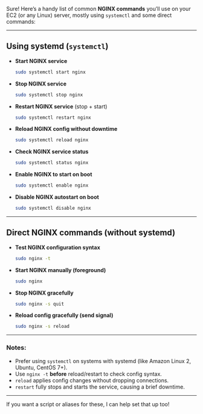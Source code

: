 Sure! Here’s a handy list of common **NGINX commands** you’ll use on your EC2 (or any Linux) server, mostly using `systemctl` and some direct commands:

---

## Using systemd (`systemctl`)

* **Start NGINX service**

  ```bash
  sudo systemctl start nginx
  ```

* **Stop NGINX service**

  ```bash
  sudo systemctl stop nginx
  ```

* **Restart NGINX service** (stop + start)

  ```bash
  sudo systemctl restart nginx
  ```

* **Reload NGINX config without downtime**

  ```bash
  sudo systemctl reload nginx
  ```

* **Check NGINX service status**

  ```bash
  sudo systemctl status nginx
  ```

* **Enable NGINX to start on boot**

  ```bash
  sudo systemctl enable nginx
  ```

* **Disable NGINX autostart on boot**

  ```bash
  sudo systemctl disable nginx
  ```

---

## Direct NGINX commands (without systemd)

* **Test NGINX configuration syntax**

  ```bash
  sudo nginx -t
  ```

* **Start NGINX manually (foreground)**

  ```bash
  sudo nginx
  ```

* **Stop NGINX gracefully**

  ```bash
  sudo nginx -s quit
  ```

* **Reload config gracefully (send signal)**

  ```bash
  sudo nginx -s reload
  ```

---

### Notes:

* Prefer using `systemctl` on systems with systemd (like Amazon Linux 2, Ubuntu, CentOS 7+).
* Use `nginx -t` **before** reload/restart to check config syntax.
* `reload` applies config changes without dropping connections.
* `restart` fully stops and starts the service, causing a brief downtime.

---

If you want a script or aliases for these, I can help set that up too!
